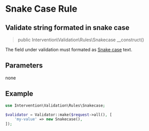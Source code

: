 # Snake Case Rule
## Validate string formated in snake case

> public Intervention\Validation\Rules\Snakecase __construct()

The field under validation must formated as [Snake case](https://en.wikipedia.org/wiki/Snake_case) text.

## Parameters

none

## Example

```php
use Intervention\Validation\Rules\Snakecase;

$validator = Validator::make($request->all(), [
    'my-value' => new Snakecase(),
]);
```